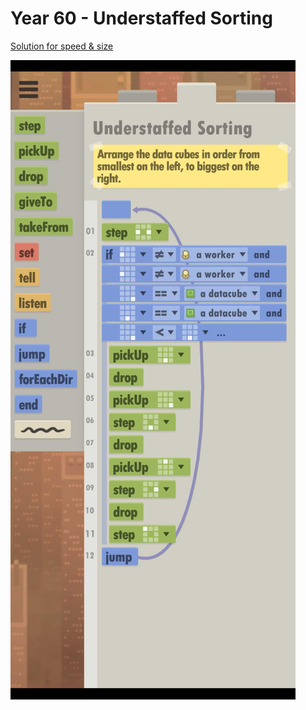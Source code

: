 # Year 60 - Understaffed Sorting

[Solution for speed & size](../Year49/solution.txt)

![Solution for speed & size](solution.JPEG "Year 60")
